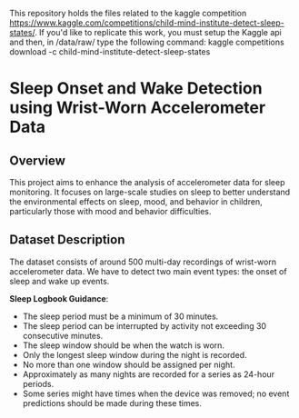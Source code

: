 This repository holds the files related to the kaggle competition https://www.kaggle.com/competitions/child-mind-institute-detect-sleep-states/. If you'd like to replicate this work, you must setup the Kaggle api and then, in /data/raw/ type the following command: kaggle competitions download -c child-mind-institute-detect-sleep-states

# Sleep Onset and Wake Detection using Wrist-Worn Accelerometer Data

## Overview

This project aims to enhance the analysis of accelerometer data for sleep monitoring. It focuses on large-scale studies on sleep to better understand the environmental effects on sleep, mood, and behavior in children, particularly those with mood and behavior difficulties.

## Dataset Description

The dataset consists of around 500 multi-day recordings of wrist-worn accelerometer data. We have to detect two main event types: the onset of sleep and wake up events.

**Sleep Logbook Guidance**:

- The sleep period must be a minimum of 30 minutes.
- The sleep period can be interrupted by activity not exceeding 30 consecutive minutes.
- The sleep window should be when the watch is worn.
- Only the longest sleep window during the night is recorded.
- No more than one window should be assigned per night.
- Approximately as many nights are recorded for a series as 24-hour periods.
- Some series might have times when the device was removed; no event predictions should be made during these times.
